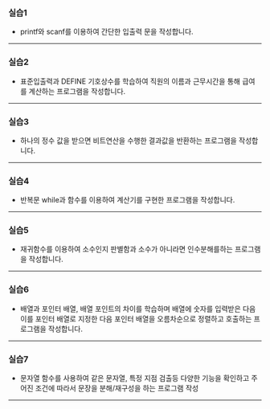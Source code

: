 ### 실습1
* printf와 scanf를 이용하여 간단한 입출력 문을 작성합니다.
---
### 실습2
* 표준입출력과 DEFINE 기호상수를 학습하여 직원의 이름과 근무시간을 통해 급여를 계산하는 프로그램을 작성합니다.
---
### 실습3
* 하나의 정수 값을 받으면 비트연산을 수행한 결과값을 반환하는 프로그램을 작성합니다.
---
### 실습4
* 반복문 while과 함수를 이용하여 계산기를 구현한 프로그램을 작성합니다.
---
### 실습5
* 재귀함수를 이용하여 소수인지 판별함과 소수가 아니라면 인수분해를하는 프로그램을 작성합니다.
---
### 실습6
* 배열과 포인터 배열, 배열 포인트의 차이를 학습하며 배열에 숫자를 입력받은 다음 이를 포인터 배열로 지정한 다음 포인터 배열을 오름차순으로 정렬하고 호출하는 프로그램을 작성합니다.
---
### 실습7
* 문자열 함수를 사용하여 같은 문자열, 특정 지점 검출등 다양한 기능을 확인하고 주어진 조건에 따라서 문장을 분해/재구성을 하는 프로그램 작성
---
